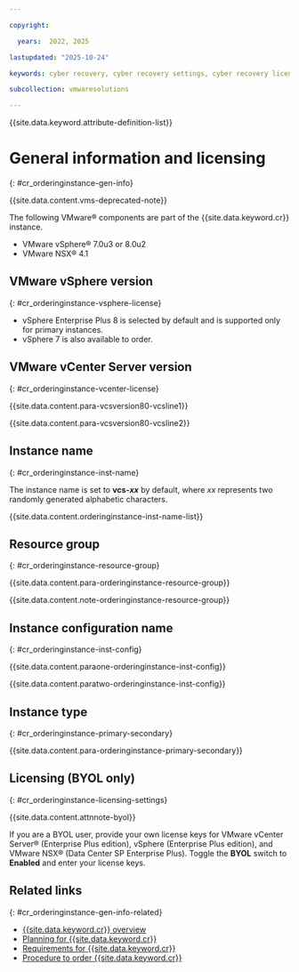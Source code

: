```yaml
---

copyright:

  years:  2022, 2025

lastupdated: "2025-10-24"

keywords: cyber recovery, cyber recovery settings, cyber recovery license settings, cyber recovery versions, cyber recovery instances

subcollection: vmwaresolutions

---
```


{{site.data.keyword.attribute-definition-list}}

# General information and licensing
{: #cr_orderinginstance-gen-info}

{{site.data.content.vms-deprecated-note}}

The following VMware® components are part of the {{site.data.keyword.cr}} instance.
* VMware vSphere® 7.0u3 or 8.0u2
* VMware NSX® 4.1

## VMware vSphere version
{: #cr_orderinginstance-vsphere-license}

* vSphere Enterprise Plus 8 is selected by default and is supported only for primary instances. 
* vSphere 7 is also available to order.

## VMware vCenter Server version
{: #cr_orderinginstance-vcenter-license}

{{site.data.content.para-vcsversion80-vcsline1}}

{{site.data.content.para-vcsversion80-vcsline2}}

## Instance name
{: #cr_orderinginstance-inst-name}

The instance name is set to **vcs-_xx_** by default, where _xx_ represents two randomly generated alphabetic characters.

{{site.data.content.orderinginstance-inst-name-list}}

## Resource group
{: #cr_orderinginstance-resource-group}

{{site.data.content.para-orderinginstance-resource-group}}

{{site.data.content.note-orderinginstance-resource-group}}

## Instance configuration name
{: #cr_orderinginstance-inst-config}

{{site.data.content.paraone-orderinginstance-inst-config}}

{{site.data.content.paratwo-orderinginstance-inst-config}}

## Instance type
{: #cr_orderinginstance-primary-secondary}

{{site.data.content.para-orderinginstance-primary-secondary}}

## Licensing (BYOL only)
{: #cr_orderinginstance-licensing-settings}

{{site.data.content.attnnote-byol}}

If you are a BYOL user, provide your own license keys for VMware vCenter Server® (Enterprise Plus edition), vSphere (Enterprise Plus edition), and VMware NSX® (Data Center SP Enterprise Plus). Toggle the **BYOL** switch to **Enabled** and enter your license keys.

## Related links
{: #cr_orderinginstance-gen-info-related}

* [{{site.data.keyword.cr}} overview](/docs/vmwaresolutions?topic=vmwaresolutions-cr_overview)
* [Planning for {{site.data.keyword.cr}}](/docs/vmwaresolutions?topic=vmwaresolutions-cr_planning)
* [Requirements for {{site.data.keyword.cr}}](/docs/vmwaresolutions?topic=vmwaresolutions-cr_orderinginstance_reqs)
* [Procedure to order {{site.data.keyword.cr}}](/docs/vmwaresolutions?topic=vmwaresolutions-cr_orderinginstance-order-procedure)
